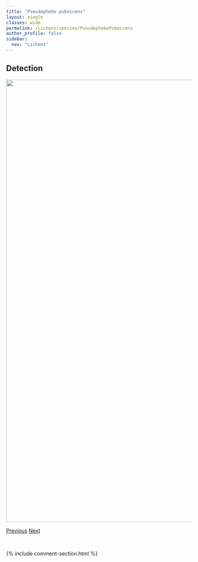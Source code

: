 ```yaml
---
title: "Pseudephebe pubescens"
layout: single
classes: wide
permalink: /Lichens/species/PseudephebePubescens
author_profile: false
sidebar:
  nav: "Lichens"
---
```


<h2>Detection</h2>

<a href="https://drive.google.com/uc?export=view&id=144zFYVq34w38xibTxoy54QAzbIdFWIwk">
<img src="https://drive.google.com/uc?export=view&id=144zFYVq34w38xibTxoy54QAzbIdFWIwk" height = "1200" width = "800">
</a>


<a href="/DevelopmentWebsite/Lichens/species/PseudephebeMinuscula" class="pagination--pager" title="Pseudephebe minuscula">Previous</a> <a href="/DevelopmentWebsite/Lichens/species/PseudeverniaConsocians" class="pagination--pager" title="Pseudevernia consocians">Next</a>

<p>&nbsp;</p>

{% include comment-section.html %}
